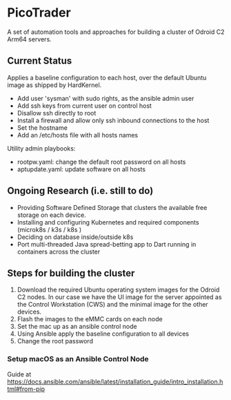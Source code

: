 # PicoTrader

A set of automation tools and approaches for building a cluster of Odroid C2 Arm64 servers. 

## Current Status

Applies a baseline configuration to each host, over the default Ubuntu image as shipped by HardKernel.
- Add user 'sysman' with sudo rights, as the ansible admin user
- Add ssh keys from current user on control host
- Disallow ssh directly to root
- Install a firewall and allow only ssh inbound connections to the host
- Set the hostname 
- Add an /etc/hosts file with all hosts names

Utility admin playbooks:
- rootpw.yaml: change the default root password on all hosts
- aptupdate.yaml: update software on all hosts

## Ongoing Research (i.e. still to do)

- Providing Software Defined Storage that clusters the available free storage on each device.
- Installing and configuring Kubernetes and required components (microk8s / k3s / k8s )
- Deciding on database inside/outside k8s
- Port multi-threaded Java spread-betting app to Dart running in containers across the cluster 

## Steps for building the cluster

1. Download the required Ubuntu operating system images for the Odroid C2 nodes. In our case we have the UI image for the server appointed as the Control Workstation (CWS) and the minimal image for the other devices.
2. Flash the images to the eMMC cards on each node
3. Set the mac up as an ansible control node
4. Using Ansible apply the baseline configuration to all devices
5. Change the root password

### Setup macOS as an Ansible Control Node
Guide at https://docs.ansible.com/ansible/latest/installation_guide/intro_installation.html#from-pip



